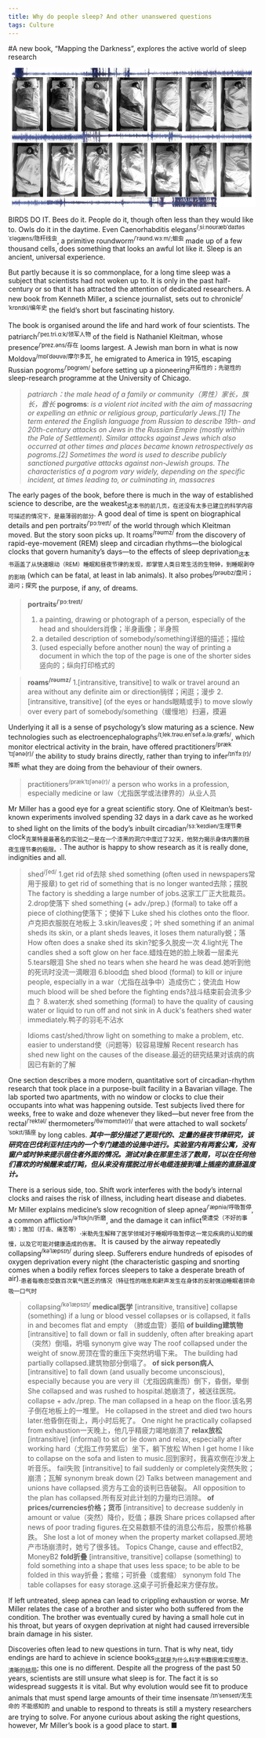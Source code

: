 ```yaml
---
title: Why do people sleep? And other unanswered questions
tags: Culture
---
```


#A new book, “Mapping the Darkness”, explores the active world of sleep research

![图 1](../images/15f653825dcafe0598e578993f26e0a542d89335e68e113a00035b695aa31a22.png)  

BIRDS DO IT. Bees do it. People do it, though often less than they would like to. Owls do it in the daytime. Even Caenorhabditis elegans<sup>/ˌsiːnoʊræbˈdaɪtəs ˈɛləɡæns/隐杆线虫</sup>, a primitive roundworm<sup>/ˈraʊnd.wɜːm/;蛔虫</sup> made up of a few thousand cells, does something that looks an awful lot like it. Sleep is an ancient, universal experience.

But partly because it is so commonplace, for a long time sleep was a subject that scientists had not woken up to. It is only in the past half-century or so that it has attracted the attention of dedicated researchers. A new book from Kenneth Miller, a science journalist, sets out to chronicle<sup>/ˈkrɒnɪkl/编年史</sup> the field’s short but fascinating history.

The book is organised around the life and hard work of four scientists. The patriarch<sup>/ˈpeɪ.tri.ɑːk/领军人物</sup> of the field is Nathaniel Kleitman, whose presence<sup>/ˈprez.əns/存在</sup> looms largest. A Jewish man born in what is now Moldova<sup>/mɒlˈdəʊvə/摩尔多瓦</sup>, he emigrated to America in 1915, escaping Russian pogroms<sup>/ˈpɒɡrəm/</sup> before setting up a pioneering<sup>开拓性的；先驱性的</sup> sleep-research programme at the University of Chicago.
>_patriarch：the male head of a family or community（男性）家长，族长，酋长_
**pogroms**: _is a violent riot incited with the aim of massacring or expelling an ethnic or religious group, particularly Jews.[1] The term entered the English language from Russian to describe 19th- and 20th-century attacks on Jews in the Russian Empire (mostly within the Pale of Settlement). Similar attacks against Jews which also occurred at other times and places became known retrospectively as pogroms.[2] Sometimes the word is used to describe publicly sanctioned purgative attacks against non-Jewish groups. The characteristics of a pogrom vary widely, depending on the specific incident, at times leading to, or culminating in, massacres_

The early pages of the book, before there is much in the way of established science to describe, are the weakest<sub>这本书的前几页，在还没有太多已建立的科学内容可描述的情况下，是最薄弱的部分</sub>. A good deal of time is spent on biographical details and pen portraits<sup>/ˈpɔːtreɪt/</sup> of the world through which Kleitman moved. But the story soon picks up. It roams<sup>/rəʊmz/</sup> from the discovery of rapid-eye-movement (REM) sleep and circadian rhythms—the biological clocks that govern humanity’s days—to the effects of sleep deprivation<sub>这本书涵盖了从快速眼动（REM）睡眠和昼夜节律的发现，即掌管人类日常生活的生物钟，到睡眠剥夺的影响</sub> (which can be fatal, at least in lab animals). It also probes<sup>/prəʊbz/盘问；追问；探究</sup> the purpose, if any, of dreams.
>**portraits<sup>/ˈpɔːtreɪt/</sup>**
>1. a painting, drawing or photograph of a person, especially of the head and shoulders肖像；半身画像；半身照
>2. a detailed description of somebody/something详细的描述；描绘
>3. (used especially before another noun) the way of printing a document in which the top of the page is one of the shorter sides竖向的；纵向打印格式的

>**roams<sup>/rəʊmz/</sup>**
>1.[intransitive, transitive] to walk or travel around an area without any definite aim or direction徜徉；闲逛；漫步
>2.[intransitive, transitive] (of the eyes or hands眼睛或手) to move slowly over every part of somebody/something（缓慢地）扫遍，摸遍

Underlying it all is a sense of psychology’s slow maturing as a science. New technologies such as electroencephalographs<sup>/ɪˌlek.trəʊ.enˈsef.ə.lə.ɡræfs/</sup>, which monitor electrical activity in the brain, have offered practitioners<sup>/prækˈtɪʃənə(r)/</sup> the ability to study brains directly, rather than trying to infer<sup>/ɪnˈfɜː(r)/推断</sup> what they are doing from the behaviour of their owners.
>practitioners<sup>/prækˈtɪʃənə(r)/</sup>
a person who works in a profession, especially medicine or law（尤指医学或法律界的）从业人员

Mr Miller has a good eye for a great scientific story. One of Kleitman’s best-known experiments involved spending 32 days in a dark cave as he worked to shed light on the limits of the body’s inbuilt circadian<sup>/sɜːˈkeɪdiən/生理节奏</sup> clock<sub>克莱特曼最著名的实验之一是在一个漆黑的洞穴中度过了32天，他努力揭示身体内置的昼夜生理节奏的极限。</sub>. The author is happy to show research as it is really done, indignities and all.

>shed<sup>/ʃed/</sup>
>1.get rid of去除
>shed something (often used in newspapers常用于报章) to get rid of something that is no longer wanted去除；摆脱
>The factory is shedding a large number of jobs.这家工厂正大批裁员。
>2.drop使落下 shed something (+ adv./prep.) (formal) to take off a piece of clothing使落下；使掉下
Luke shed his clothes onto the floor.卢克把衣服脱在地板上
3.skin/leaves皮；叶
shed something if an animal sheds its skin, or a plant sheds leaves, it loses them naturally蜕；落
How often does a snake shed its skin?蛇多久脱皮一次
4.light光
The candles shed a soft glow on her face.蜡烛在她的脸上映着一层柔光
5.tears眼泪
She shed no tears when she heard he was dead.她听到他的死讯时没流一滴眼泪
6.blood血
shed blood (formal) to kill or injure people, especially in a war（尤指在战争中）造成伤亡；使流血
How much blood will be shed before the fighting ends?战斗结束前会流多少血？
8.water水 
shed something (formal) to have the quality of causing water or liquid to run off and not sink in
A duck's feathers shed water immediately.鸭子的羽毛不沾水

>Idioms
cast/shed/throw light on something
to make a problem, etc. easier to understand使（问题等）较容易理解
Recent research has shed new light on the causes of the disease.最近的研究结果对该病的病因已有新的了解

One section describes a more modern, quantitative sort of circadian-rhythm research that took place in a purpose-built facility in a Bavarian village. The lab sported two apartments, with no window or clocks to clue their occupants into what was happening outside. Test subjects lived there for weeks, free to wake and doze whenever they liked—but never free from the rectal<sup>/ˈrektəl/</sup> thermometers<sup>/θəˈmɒmɪtə(r)/</sup> that were attached to wall sockets<sup>/ˈsɒkɪt/插座</sup> by long cables.
**_其中一部分描述了更现代的、定量的昼夜节律研究，该研究在巴伐利亚村庄内的一个专门建造的设施中进行。实验室内有两套公寓，没有窗户或时钟来提示居住者外面的情况。测试对象在那里生活了数周，可以在任何他们喜欢的时候醒来或打盹，但从来没有摆脱过用长电缆连接到墙上插座的直肠温度计。_**

There is a serious side, too. Shift work interferes with the body’s internal clocks and raises the risk of illness, including heart disease and diabetes. Mr Miller explains medicine’s slow recognition of sleep apnea<sup>/ˈæpniə/呼吸暂停</sup>, a common affliction<sup>/əˈflɪkʃn/折磨</sup>, and the damage it can inflict<sup>使遭受（不好的事情）；施加（打击、痛苦等）</sup>.<sub>米勒先生解释了医学领域对于睡眠呼吸暂停这一常见疾病的认知的缓慢，以及它可能对健康造成的伤害。</sub> It is caused by the airway repeatedly collapsing<sup>/kəˈlæpsɪŋ/</sup> during sleep. Sufferers endure hundreds of episodes of oxygen deprivation every night (the characteristic gasping and snorting comes when a bodily reflex forces sleepers to take a desperate breath of air).<sub>患者每晚忍受数百次氧气匮乏的情况（特征性的喘息和鼾声发生在身体的反射强迫睡眠者拼命吸一口气时</sub>
>collapsing<sup>/kəˈlæpsɪŋ/</sup> 
>**medical医学**
>[intransitive, transitive] collapse (something) if a lung or blood vessel collapses or is collapsed, it falls in and becomes flat and empty
（肺或血管）萎陷
>**of building建筑物**
  [intransitive] to fall down or fall in suddenly, often after breaking apart（突然）倒塌，坍塌
synonym give way
The roof collapsed under the weight of snow.房顶在雪的重压下突然坍塌下来。
The building had partially collapsed.建筑物部分倒塌了。
**of sick person病人**
  [intransitive] to fall down (and usually become unconscious), especially because you are very ill（尤指因病重而）倒下，昏倒，晕倒
She collapsed and was rushed to hospital.她崩溃了，被送往医院。
 collapse + adv./prep. The man collapsed in a heap on the floor.该名男子倒在地板上的一堆里。
He collapsed in the street and died two hours later.他昏倒在街上，两小时后死了。
One night he practically collapsed from exhaustion一天晚上，他几乎精疲力竭地崩溃了
**relax放松**
[intransitive] (informal) to sit or lie down and relax, especially after working hard（尤指工作劳累后）坐下，躺下放松
When I get home I like to collapse on the sofa and listen to music.回到家时，我喜欢倒在沙发上听音乐。
fail失败
[intransitive] to fail suddenly or completely突然失败；崩溃；瓦解
synonym break down (2)
Talks between management and unions have collapsed.资方与工会的谈判已告破裂。
All opposition to the plan has collapsed.所有反对此计划的力量均已消除。
**of prices/currencies价格；货币**
[intransitive] to decrease suddenly in amount or value（突然）降价，贬值；暴跌
Share prices collapsed after news of poor trading figures.在交易数额不佳的消息公布后，股票价格暴跌。
She lost a lot of money when the property market collapsed.房地产市场崩溃时，她亏了很多钱。
Topics Change, cause and effectB2, MoneyB2
**fold折叠**
[intransitive, transitive] collapse (something) to fold something into a shape that uses less space; to be able to be folded in this way折叠；套缩；可折叠（或套缩）
synonym fold
The table collapses for easy storage.这桌子可折叠起来方便存放。

If left untreated, sleep apnea can lead to crippling exhaustion or worse. Mr Miller relates the case of a brother and sister who both suffered from the condition. The brother was eventually cured by having a small hole cut in his throat, but years of oxygen deprivation at night had caused irreversible brain damage in his sister.

Discoveries often lead to new questions in turn. That is why neat, tidy endings are hard to achieve in science books<sub>这就是为什么科学书籍很难实现整洁、清晰的结局</sub>; this one is no different. Despite all the progress of the past 50 years, scientists are still unsure what sleep is for. The fact it is so widespread suggests it is vital. But why evolution would see fit to produce animals that must spend large amounts of their time insensate<sup> /ɪnˈsenseɪt/无生命的 不能感知的</sup> and unable to respond to threats is still a mystery researchers are trying to solve. For anyone curious about asking the right questions, however, Mr Miller’s book is a good place to start. ■